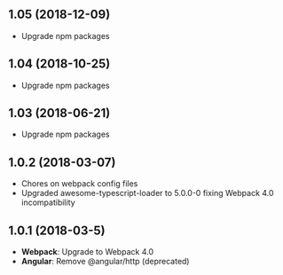 ## 1.05 (2018-12-09)
- Upgrade npm packages

## 1.04 (2018-10-25)
- Upgrade npm packages

## 1.03 (2018-06-21)
- Upgrade npm packages

## 1.0.2 (2018-03-07)
- Chores on webpack config files
- Upgraded awesome-typescript-loader to 5.0.0-0 fixing Webpack 4.0 incompatibility

## 1.0.1 (2018-03-5)
- **Webpack**: Upgrade to Webpack 4.0
- **Angular**: Remove @angular/http (deprecated)


